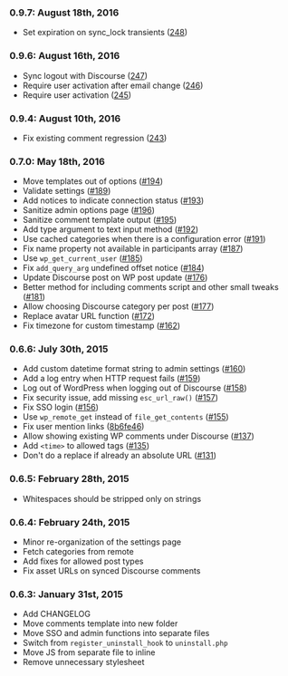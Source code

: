 ### 0.9.7: August 18th, 2016
* Set expiration on sync_lock transients ([248](https://github.com/discourse/wp-discourse/pull/248))

### 0.9.6: August 16th, 2016
* Sync logout with Discourse ([247](https://github.com/discourse/wp-discourse/pull/247))
* Require user activation after email change ([246](https://github.com/discourse/wp-discourse/pull/246))
* Require user activation ([245](https://github.com/discourse/wp-discourse/pull/245))

### 0.9.4: August 10th, 2016
* Fix existing comment regression ([243](https://github.com/discourse/wp-discourse/pull/243))

### 0.7.0: May 18th, 2016
* Move templates out of options ([#194](https://github.com/discourse/wp-discourse/pull/194))
* Validate settings ([#189](https://github.com/discourse/wp-discourse/pull/189))
* Add notices to indicate connection status ([#193](https://github.com/discourse/wp-discourse/pull/193))
* Sanitize admin options page ([#196](https://github.com/discourse/wp-discourse/pull/196))
* Sanitize comment template output ([#195](https://github.com/discourse/wp-discourse/pull/195))
* Add type argument to text input method ([#192](https://github.com/discourse/wp-discourse/pull/192))
* Use cached categories when there is a configuration error ([#191](https://github.com/discourse/wp-discourse/pull/191))
* Fix name property not available in participants array ([#187](https://github.com/discourse/wp-discourse/pull/187))
* Use `wp_get_current_user` ([#185](https://github.com/discourse/wp-discourse/pull/185))
* Fix `add_query_arg` undefined offset notice ([#184](https://github.com/discourse/wp-discourse/pull/184))
* Update Discourse post on WP post update ([#176](https://github.com/discourse/wp-discourse/pull/176))
* Better method for including comments script and other small tweaks ([#181](https://github.com/discourse/wp-discourse/pull/181))
* Allow choosing Discourse category per post ([#177](https://github.com/discourse/wp-discourse/pull/177))
* Replace avatar URL function ([#172](https://github.com/discourse/wp-discourse/pull/172))
* Fix timezone for custom timestamp ([#162](https://github.com/discourse/wp-discourse/pull/162))

### 0.6.6: July 30th, 2015
* Add custom datetime format string to admin settings ([#160](https://github.com/discourse/wp-discourse/pull/160))
* Add a log entry when HTTP request fails ([#159](https://github.com/discourse/wp-discourse/pull/159))
* Log out of WordPress when logging out of Discourse ([#158](https://github.com/discourse/wp-discourse/pull/158))
* Fix security issue, add missing `esc_url_raw()` ([#157](https://github.com/discourse/wp-discourse/pull/157))
* Fix SSO login ([#156](https://github.com/discourse/wp-discourse/pull/156))
* Use `wp_remote_get` instead of `file_get_contents` ([#155](https://github.com/discourse/wp-discourse/pull/155))
* Fix user mention links ([8b6fe46](https://github.com/discourse/wp-discourse/commit/8b6fe46bdbeaa6f4be490723f1e9d6b5a6f48d41))
* Allow showing existing WP comments under Discourse ([#137](https://github.com/discourse/wp-discourse/pull/137))
* Add `<time>` to allowed tags ([#135](https://github.com/discourse/wp-discourse/pull/135))
* Don't do a replace if already an absolute URL ([#131](https://github.com/discourse/wp-discourse/pull/131))

### 0.6.5: February 28th, 2015
* Whitespaces should be stripped only on strings

### 0.6.4: February 24th, 2015
* Minor re-organization of the settings page
* Fetch categories from remote
* Add fixes for allowed post types
* Fix asset URLs on synced Discourse comments

### 0.6.3: January 31st, 2015
* Add CHANGELOG
* Move comments template into new folder
* Move SSO and admin functions into separate files
* Switch from `register_uninstall_hook` to `uninstall.php`
* Move JS from separate file to inline
* Remove unnecessary stylesheet
